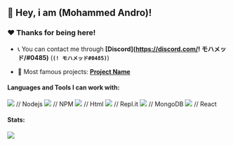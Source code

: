 ## :wave: Hey, i am (Mohammed Andro)! 

### :heart:️ Thanks for being here!

- :telephone_receiver: You can contact me through **[Discord](https://discord.com/! モハメッド/#0485)** (**`(! モハメッド#0485)`**)

- :briefcase: Most famous projects: **[Project Name](Link)**

#### Languages and Tools I can work with:
<a><img src="https://img.shields.io/badge/-Nodejs-43853?logo=Node.js&logoColor=white"></a> // Nodejs
<img src="https://img.shields.io/badge/-NPM-CB3837?logo=npm&logoColor=white"> // NPM
<img src="https://img.shields.io/badge/-HTML5-E34F26?logo=html5&logoColor=white"> // Html
<img src="https://img.shields.io/badge/-repl.it-56676e? logo=repl.it&logoColor=white"></a> // Repl.it
<img src="https://img.shields.io/badge/-MongoDB-13aa52?logo=mongodb&logoColor=white"> // MongoDB
<a><img src="https://img.shields.io/badge/-React-grey?logo=React&logoColor=#61dbfb"></a> // React

#### Stats:
<img src="https://github-readme-stats.vercel.app/api?username=(MohammedAndro)&show_icons=true&hide_border=true&theme=algolia&icon_color=#ee6c4d">
